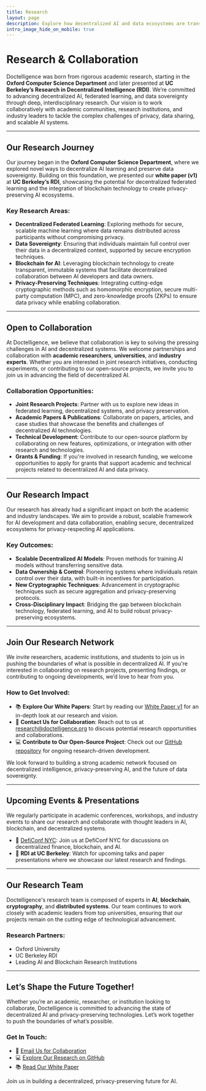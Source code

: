 ```yaml
---
title: Research  
layout: page  
description: Explore how decentralized AI and data ecosystems are transforming industries through Doctelligence’s research.  
intro_image_hide_on_mobile: true  
---
```


# Research & Collaboration

Doctelligence was born from rigorous academic research, starting in the **Oxford Computer Science Department** and later presented at **UC Berkeley’s Research in Decentralized Intelligence (RDI)**. We’re committed to advancing decentralized AI, federated learning, and data sovereignty through deep, interdisciplinary research. Our vision is to work collaboratively with academic communities, research institutions, and industry leaders to tackle the complex challenges of privacy, data sharing, and scalable AI systems.

---

## Our Research Journey

Our journey began in the **Oxford Computer Science Department**, where we explored novel ways to decentralize AI learning and preserve data sovereignty. Building on this foundation, we presented our **white paper (v1)** at **UC Berkeley’s RDI**, showcasing the potential for decentralized federated learning and the integration of blockchain technology to create privacy-preserving AI ecosystems.

### Key Research Areas:
- **Decentralized Federated Learning**: Exploring methods for secure, scalable machine learning where data remains distributed across participants without compromising privacy.
- **Data Sovereignty**: Ensuring that individuals maintain full control over their data in a decentralized context, supported by secure encryption techniques.
- **Blockchain for AI**: Leveraging blockchain technology to create transparent, immutable systems that facilitate decentralized collaboration between AI developers and data owners.
- **Privacy-Preserving Techniques**: Integrating cutting-edge cryptographic methods such as homomorphic encryption, secure multi-party computation (MPC), and zero-knowledge proofs (ZKPs) to ensure data privacy while enabling collaboration.

---

## Open to Collaboration

At Doctelligence, we believe that collaboration is key to solving the pressing challenges in AI and decentralized systems. We welcome partnerships and collaboration with **academic researchers**, **universities**, and **industry experts**. Whether you are interested in joint research initiatives, conducting experiments, or contributing to our open-source projects, we invite you to join us in advancing the field of decentralized AI.

### Collaboration Opportunities:
- **Joint Research Projects**: Partner with us to explore new ideas in federated learning, decentralized systems, and privacy preservation.
- **Academic Papers & Publications**: Collaborate on papers, articles, and case studies that showcase the benefits and challenges of decentralized AI technologies.
- **Technical Development**: Contribute to our open-source platform by collaborating on new features, optimizations, or integration with other research and technologies.
- **Grants & Funding**: If you're involved in research funding, we welcome opportunities to apply for grants that support academic and technical projects related to decentralized AI and data privacy.

---

## Our Research Impact

Our research has already had a significant impact on both the academic and industry landscapes. We aim to provide a robust, scalable framework for AI development and data collaboration, enabling secure, decentralized ecosystems for privacy-respecting AI applications.

### Key Outcomes:
- **Scalable Decentralized AI Models**: Proven methods for training AI models without transferring sensitive data.
- **Data Ownership & Control**: Pioneering systems where individuals retain control over their data, with built-in incentives for participation.
- **New Cryptographic Techniques**: Advancement in cryptographic techniques such as secure aggregation and privacy-preserving protocols.
- **Cross-Disciplinary Impact**: Bridging the gap between blockchain technology, federated learning, and AI to build robust privacy-preserving ecosystems.

---

## Join Our Research Network

We invite researchers, academic institutions, and students to join us in pushing the boundaries of what is possible in decentralized AI. If you're interested in collaborating on research projects, presenting findings, or contributing to ongoing developments, we’d love to hear from you.

### How to Get Involved:
- 📚 **Explore Our White Papers**: Start by reading our [White Paper v1](https://doctelligence.github.io/whitepaper) for an in-depth look at our research and vision.
- 📝 **Contact Us for Collaboration**: Reach out to us at [research@doctelligence.org](mailto:research@doctelligence.org) to discuss potential research opportunities and collaborations.
- 💻 **Contribute to Our Open-Source Project**: Check out our [GitHub repository](https://github.com/Doctelligence) for ongoing research-driven development.

We look forward to building a strong academic network focused on decentralized intelligence, privacy-preserving AI, and the future of data sovereignty.

---

## Upcoming Events & Presentations

We regularly participate in academic conferences, workshops, and industry events to share our research and collaborate with thought leaders in AI, blockchain, and decentralized systems.

- 📅 [DefiConf NYC](https://deficonf.nyc): Join us at DefiConf NYC for discussions on decentralized finance, blockchain, and AI.
- 🎤 **RDI at UC Berkeley**: Watch for upcoming talks and paper presentations where we showcase our latest research and findings.

---

## Our Research Team

Doctelligence's research team is composed of experts in **AI**, **blockchain**, **cryptography**, and **distributed systems**. Our team continues to work closely with academic leaders from top universities, ensuring that our projects remain on the cutting edge of technological advancement.

### Research Partners:
- Oxford University
- UC Berkeley RDI
- Leading AI and Blockchain Research Institutions

---

## Let’s Shape the Future Together!

Whether you’re an academic, researcher, or institution looking to collaborate, Doctelligence is committed to advancing the state of decentralized AI and privacy-preserving technologies. Let’s work together to push the boundaries of what’s possible.

### Get In Touch:
- 📧 [Email Us for Collaboration](mailto:research@doctelligence.org)
- 💻 [Explore Our Research on GitHub](https://github.com/Doctelligence)
- 📚 [Read Our White Paper](https://doctelligence.github.io/whitepaper)

Join us in building a decentralized, privacy-preserving future for AI.
